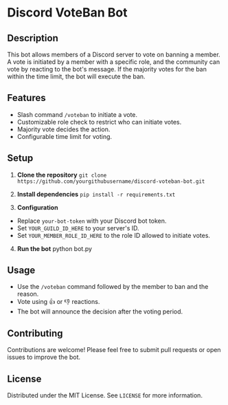 # Discord VoteBan Bot

## Description
This bot allows members of a Discord server to vote on banning a member. A vote is initiated by a member with a specific role, and the community can vote by reacting to the bot's message. If the majority votes for the ban within the time limit, the bot will execute the ban.

## Features
- Slash command `/voteban` to initiate a vote.
- Customizable role check to restrict who can initiate votes.
- Majority vote decides the action.
- Configurable time limit for voting.

## Setup
1. **Clone the repository**
   `git clone https://github.com/yourgithubusername/discord-voteban-bot.git`
   
2. **Install dependencies**
`pip install -r requirements.txt`

3. **Configuration**
- Replace `your-bot-token` with your Discord bot token.
- Set `YOUR_GUILD_ID_HERE` to your server's ID.
- Set `YOUR_MEMBER_ROLE_ID_HERE` to the role ID allowed to initiate votes.
4. **Run the bot**
python bot.py


## Usage
- Use the `/voteban` command followed by the member to ban and the reason.
- Vote using 👍 or 👎 reactions.
- The bot will announce the decision after the voting period.

## Contributing
Contributions are welcome! Please feel free to submit pull requests or open issues to improve the bot.

## License
Distributed under the MIT License. See `LICENSE` for more information.



